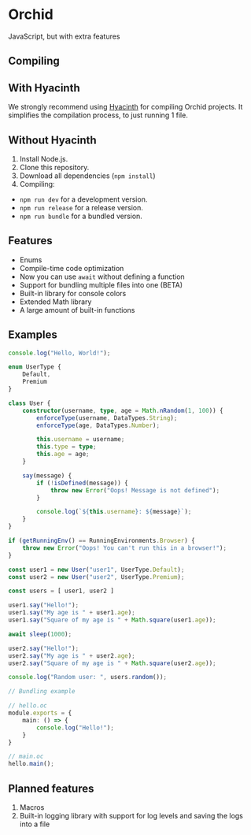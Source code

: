 # Orchid

JavaScript, but with extra features

## Compiling

## With Hyacinth

We strongly recommend using [Hyacinth](https://github.com/kotinash/Hyacinth) for compiling Orchid projects. It simplifies the compilation process, to just running 1 file.

## Without Hyacinth

1. Install Node.js.
1. Clone this repository.
3. Download all dependencies (`npm install`)
4. Compiling:
* `npm run dev` for a development version. 
* `npm run release` for a release version. 
* `npm run bundle` for a bundled version.

## Features

* Enums
* Compile-time code optimization
* Now you can use `await` without defining a function
* Support for bundling multiple files into one (BETA)
* Built-in library for console colors
* Extended Math library
* A large amount of built-in functions

## Examples

```ts
console.log("Hello, World!");
```

```ts
enum UserType {
    Default,
    Premium
}

class User {
    constructor(username, type, age = Math.nRandom(1, 100)) {
        enforceType(username, DataTypes.String);
        enforceType(age, DataTypes.Number);

        this.username = username;
        this.type = type;
        this.age = age;
    }

    say(message) {
        if (!isDefined(message)) {
            throw new Error("Oops! Message is not defined");
        }

        console.log(`${this.username}: ${message}`);
    }
}

if (getRunningEnv() == RunningEnvironments.Browser) {
    throw new Error("Oops! You can't run this in a browser!");
}

const user1 = new User("user1", UserType.Default);
const user2 = new User("user2", UserType.Premium);

const users = [ user1, user2 ]

user1.say("Hello!");
user1.say("My age is " + user1.age);
user1.say("Square of my age is " + Math.square(user1.age));

await sleep(1000);

user2.say("Hello!");
user2.say("My age is " + user2.age);
user2.say("Square of my age is " + Math.square(user2.age));

console.log("Random user: ", users.random());
```

```ts
// Bundling example

// hello.oc
module.exports = {
    main: () => {
        console.log("Hello!");
    }
}

// main.oc
hello.main();
```

## Planned features

1. Macros
2. Built-in logging library with support for log levels and saving the logs into a file
